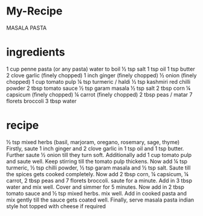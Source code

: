 # My-Recipe   
MASALA PASTA
# ingredients
1 cup penne pasta (or any pasta)
water to boil
½ tsp salt
1 tsp oil
1 tsp butter
2 clove garlic (finely chopped)
1 inch ginger (finely chopped)
½ onion (finely chopped)
1 cup tomato pulp
¼ tsp turmeric / haldi
½ tsp kashmiri red chilli powder
2 tbsp tomato sauce
½ tsp garam masala
½ tsp salt
2 tbsp corn
¼ capsicum (finely chopped)
¼ carrot (finely chopped)
2 tbsp peas / matar
7 florets broccoli
3 tbsp water
# recipe
½ tsp mixed herbs (basil, marjoram, oregano, rosemary, sage, thyme)
Firstly, saute 1 inch ginger and 2 clove garlic in 1 tsp oil and 1 tsp butter.
Further saute ½ onion till they turn soft.
Additionally add 1 cup tomato pulp and saute well.
Keep stirring till the tomato pulp thickens.
Now add ¼ tsp turmeric, ½ tsp chilli powder, ½ tsp garam masala and ½ tsp salt.
Saute till the spices gets cooked completely.
Now add 2 tbsp corn, ¼ capsicum, ¼ carrot, 2 tbsp peas and 7 florets broccoli. saute for a minute.
Add in 3 tbsp water and mix well.
Cover and simmer for 5 minutes.
Now add in 2 tbsp tomato sauce and ½ tsp mixed herbs. mix well.
Add in cooked pasta and mix gently till the sauce gets coated well.
Finally, serve masala pasta indian style hot topped with cheese if required
